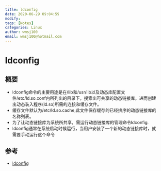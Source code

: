```yaml
---
title: ldconfig
date: 2020-06-29 09:04:59
modify: 
tags: [Notes]
categories: Linux
author: wmsj100
email: wmsj100@hotmail.com
---
```


# ldconfig

## 概要

- ldconfig命令的主要用途是在/lib和/usr/lib以及动态库配置文件/etc/ld.so.conf内所列出的目录下，搜索出可共享的动态链接库。进而创建出动态装入程序(ld.so)所需的连接和缓存文件。
- 缓存文件默认为/etc/ld.so.cache,此文件保存缓存的已经排序的动态链接库的名称列表。
- 为了让动态链接库为系统所共享，需运行动态链接库的管理命令ldconfig.
- ldconfig通常在系统启动时候运行，当用户安装了一个新的动态链接库时，就需要手动运行这个命令

## 参考

- [ldconfig](https://man.linuxde.net/ldconfig)
